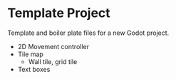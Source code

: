 # Template Project

Template and boiler plate files for a new Godot project.

- 2D Movement controller
- Tile map
  - Wall tile, grid tile
- Text boxes
